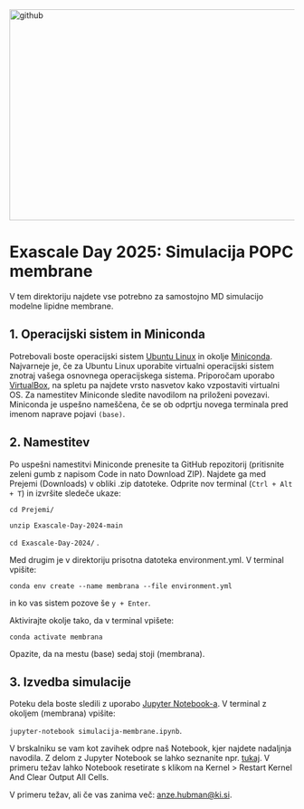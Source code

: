 <img width="844" height="373" alt="github" src="https://github.com/user-attachments/assets/5c969333-8403-4580-95a9-a9caa8300452" />

# Exascale Day 2025: Simulacija POPC membrane

V tem direktoriju najdete vse potrebno za samostojno MD simulacijo modelne lipidne membrane. 

## 1. Operacijski sistem in Miniconda
Potrebovali boste operacijski sistem [Ubuntu Linux](https://ubuntu.com/) in okolje [Miniconda](https://docs.anaconda.com/miniconda/). Najvarneje je, če za Ubuntu Linux uporabite virtualni operacijski sistem znotraj vašega osnovnega operacijskega sistema. Priporočam uporabo [VirtualBox](https://www.virtualbox.org/), na spletu pa najdete vrsto nasvetov kako vzpostaviti virtualni OS. Za namestitev Miniconde sledite navodilom na priloženi povezavi. Miniconda je uspešno nameščena, če se ob odprtju novega terminala pred imenom naprave pojavi `(base)`.

## 2. Namestitev
Po uspešni namestitvi Miniconde prenesite ta GitHub repozitorij (pritisnite zeleni gumb z napisom Code in nato Download ZIP). Najdete ga med Prejemi (Downloads) v obliki .zip datoteke. Odprite nov terminal (`Ctrl + Alt + T`) in izvršite sledeče ukaze:

`cd Prejemi/`

`unzip Exascale-Day-2024-main`

`cd Exascale-Day-2024/` .

Med drugim je v direktoriju prisotna datoteka environment.yml. V terminal vpišite:

`conda env create --name membrana --file environment.yml`

in ko vas sistem pozove še `y + Enter`.

Aktivirajte okolje tako, da v terminal vpišete:

`conda activate membrana`

Opazite, da na mestu (base) sedaj stoji (membrana).

## 3. Izvedba simulacije
Poteku dela boste sledili z uporabo [Jupyter Notebook-a](https://jupyter.org/). V terminal z okoljem (membrana) vpišite: 

`jupyter-notebook simulacija-membrane.ipynb`. 

V brskalniku se vam kot zavihek odpre naš Notebook, kjer najdete nadaljnja navodila. Z delom z Jupyter Notebook se lahko seznanite npr. [tukaj](https://www.dataquest.io/blog/jupyter-notebook-tutorial/). V primeru težav lahko Notebook resetirate s klikom na Kernel > Restart Kernel And Clear Output All Cells.

V primeru težav, ali če vas zanima več: anze.hubman@ki.si.

